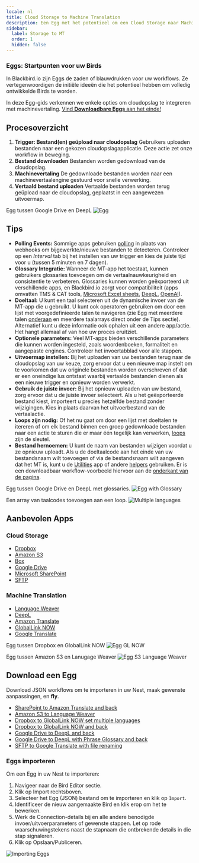 ```yaml
---
locale: nl
title: Cloud Storage to Machine Translation
description: Een Egg met het potentieel om een Cloud Storage naar Machine Translation en terug Bird te creëren
sidebar:
  label: Storage to MT
  order: 1
  hidden: false
---
```


### Eggs: Startpunten voor uw Birds

In Blackbird.io zijn Eggs de zaden of blauwdrukken voor uw workflows. Ze vertegenwoordigen de initiële ideeën die het potentieel hebben om volledig ontwikkelde Birds te worden.

In deze Egg-gids verkennen we enkele opties om cloudopslag te integreren met machinevertaling. [Vind **Downloadbare Eggs** aan het einde!](../../eggs/storage-to-mt/#download-an-egg)

## Procesoverzicht

1. **Trigger: Bestand(en) geüpload naar cloudopslag**
Gebruikers uploaden bestanden naar een gekozen cloudopslagapplicatie. Deze actie zet onze workflow in beweging.
2. **Bestand downloaden**
Bestanden worden gedownload van de cloudopslag.
3. **Machinevertaling**
De gedownloade bestanden worden naar een machinevertaalengine gestuurd voor snelle verwerking.
4. **Vertaald bestand uploaden**
Vertaalde bestanden worden terug geüpload naar de cloudopslag, geplaatst in een aangewezen uitvoermap.

Egg tussen Google Drive en DeepL
![Egg](~/assets/docs/eggs/Eggs1.png)

## Tips

- **Polling Events:** Sommige apps gebruiken [polling](../../concepts/triggers/#polling) in plaats van webhooks om bijgewerkte/nieuwe bestanden te detecteren. Controleer op een _Interval_ tab bij het instellen van uw trigger en kies de juiste tijd voor u (tussen 5 minuten en 7 dagen).
- **Glossary Integratie:** Wanneer de MT-app het toestaat, kunnen gebruikers glossaries toevoegen om de vertaalnauwkeurigheid en consistentie te verbeteren. Glossaries kunnen worden geëxporteerd uit verschillende apps, en Blackbird.io zorgt voor compatibiliteit (apps omvatten TMS & CAT tools, [Microsoft Excel sheets](../../apps/microsoft-excel/#exporting-glossaries), [DeepL](../../apps/deepl/#glossaries), [OpenAI](../../apps/openai/#glossary-extraction)).
- **Doeltaal:** U kunt een taal selecteren uit de dynamische invoer van de MT-app die u gebruikt. U kunt ook operatoren gebruiken om door een lijst met voorgedefinieerde talen te navigeren (zie Egg met meerdere talen [onderaan](../../eggs/storage-to-mt/#download-an-egg) en meerdere taalarrays direct onder de Tips sectie). Alternatief kunt u deze informatie ook ophalen uit een andere app/actie. Het hangt allemaal af van hoe uw proces eruitziet.
- **Optionele parameters:** Veel MT-apps bieden verschillende parameters die kunnen worden ingesteld, zoals woordenboeken, formaliteit en aangepaste engines. Controleer het invoertabblad voor alle stappen.
- **Uitvoermap instellen:** Bij het uploaden van uw bestanden terug naar de cloudopslag van uw keuze, zorg ervoor dat u een nieuwe map instelt om te voorkomen dat uw originele bestanden worden overschreven of dat er een oneindige lus ontstaat waarbij vertaalde bestanden dienen als een nieuwe trigger en opnieuw worden verwerkt.
- **Gebruik de juiste invoer:** Bij het opnieuw uploaden van uw bestand, zorg ervoor dat u de juiste invoer selecteert. Als u het geëxporteerde bestand kiest, importeert u precies hetzelfde bestand zonder wijzigingen. Kies in plaats daarvan het uitvoerbestand van de vertaalactie.
- **Loops zijn nodig:** Of het nu gaat om door een lijst met doeltalen te itereren of om elk bestand binnen een groep gedownloade bestanden naar een actie te sturen die er maar één tegelijk kan verwerken, [loops](../../guides/loops/) zijn de sleutel.
- **Bestand hernoemen:** U kunt de naam van bestanden wijzigen voordat u ze opnieuw uploadt. Als u de doeltaalcode aan het einde van uw bestandsnaam wilt toevoegen of via de bestandsnaam wilt aangeven dat het MT is, kunt u de [Utilities](../../apps/utilities/) app of andere [helpers](../../guides/toolbox/) gebruiken. Er is een downloadbaar workflow-voorbeeld hiervoor aan de [onderkant van de pagina](../../eggs/storage-to-mt/#download-an-egg).

Egg tussen Google Drive en DeepL met glossaries.
![Egg with Glossary](~/assets/docs/eggs/Eggs1_withGlossary.png)

Een array van taalcodes toevoegen aan een loop.
![Multiple languages](~/assets/docs/eggs/MultipleLangs.png)

## Aanbevolen Apps

### Cloud Storage

- [Dropbox](../../apps/dropbox/)
- [Amazon S3](../../apps/amazon-s3/)
- [Box](../../apps/box/)
- [Google Drive](../../apps/google-drive/)
- [Microsoft SharePoint](../../apps/microsoft-sharepoint/)
- [SFTP](../../apps/sftp/)

### Machine Translation

- [Language Weaver](../../apps/language-weaver/)
- [DeepL](../../apps/deepl/)
- [Amazon Translate](../../apps/amazon-translate/)
- [GlobalLink NOW](../../apps/globallink-now/)
- [Google Translate](../../apps/google-translate/)

Egg tussen Dropbox en GlobalLink NOW
![Egg GL NOW](~/assets/docs/eggs/Eggs1_GlobalLinkNow.png)

Egg tussen Amazon S3 en Lanugage Weaver
![Egg S3 Language Weaver](~/assets/docs/eggs/Eggs1_S3toLanguageWeaver.png)

## Download een Egg

Download JSON workflows om te importeren in uw Nest, maak gewenste aanpassingen, en **fly**.

- <a href="https://docs.blackbird.io/downloads/Sharepoint_to_Amazon_Translate_and_back.json" download>SharePoint to Amazon Translate and back</a>
- <a href="https://docs.blackbird.io//downloads/AmazonS3_to_Language_Weaver.json" download>Amazon S3 to Language Weaver</a>  
- <a href="https://docs.blackbird.io//downloads/Dropbox_to_GlobalLink_NOW_set_multiple_languages.json" download>Dropbox to GlobalLink NOW set multiple languages</a>  
- <a href="https://docs.blackbird.io//downloads/Dropbox_to_GlobalLink_NOW_and_back.json" download>Dropbox to GlobalLink NOW and back</a>  
- <a href="https://docs.blackbird.io//downloads/Google_Drive_to_DeepL_and_back.json" download>Google Drive to DeepL and back</a>  
- <a href="https://docs.blackbird.io//downloads/Google_Drive_to_DeepL_with_Phrase_Glossary_and_back.json" download>Google Drive to DeepL with Phrase Glossary and back</a>  
- <a href="https://docs.blackbird.io//downloads/SFTP_to_Google_Translate_with_file_renaming.json" download>SFTP to Google Translate with file renaming</a>

### Eggs importeren

Om een Egg in uw Nest te importeren:

1. Navigeer naar de Bird Editor sectie.
2. Klik op Import rechtsboven.
3. Selecteer het Egg (JSON) bestand om te importeren en klik op `Import`.
4. Identificeer de nieuw aangemaakte Bird en klik erop om het te bewerken.
5. Werk de Connection-details bij en alle andere benodigde invoer/uitvoerparameters of gewenste stappen. Let op rode waarschuwingstekens naast de stapnaam die ontbrekende details in die stap signaleren.
6. Klik op Opslaan/Publiceren.

![Importing Eggs](~/assets/docs/eggs/ImportEggs.gif)